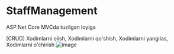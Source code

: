# StaffManagement
ASP.Net Core MVCda tuzilgan loyiga

[CRUD]
Xodimlarni olish,
Xodimlarni qo'shish,
Xodimlarni yangilas,
Xodimlarni o'chirish
![image](https://github.com/xayotbeki/StaffCRUD/assets/123975768/cf0e10c2-c828-4a42-b409-cf21e3ca2f8c)
